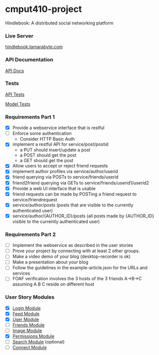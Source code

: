 # cmput410-project
Hindlebook: A distributed social networking platform

### Live Server
[hindlebook.tamarabyte.com](https://hindlebook.tamarabyte.com)  

### API Documentation
[API Docs](https://github.com/Tamarabyte/cmput410-project/wiki/API-Documentation)  


### Tests

[API Tests](https://github.com/Tamarabyte/cmput410-project/blob/master/DistributedSocialNetworking/api/tests.py)

[Model Tests](https://github.com/Tamarabyte/cmput410-project/blob/master/DistributedSocialNetworking/Hindlebook/tests/test_models.py)

### Requirements Part 1  
- [X] Provide a webservice interface that is restful  
- [ ] Enforce some authentication  
  - Consider HTTP Basic Auth
- [X] implement a restful API for service/post/postid  
  - a PUT should insert/update a post
  - a POST should get the post
  - a GET should get the post
- [X] Allow users to accept or reject friend requests  
- [X] implement author profiles via service/author/userid  
- [X] friend querying via POSTs to service/friends/userid  
- [X] friend2friend querying via GETs to service/friends/userid1/userid2  
- [X] Provide a web UI interface that is usable  
- [X] friend requests can be made by POSTing a friend request to service/friendrequest  
- [X] service/author/posts (posts that are visible to the currently authenticated user)   
- [X] service/author/{AUTHOR_ID}/posts (all posts made by {AUTHOR_ID} visible to the currently authenticated user)

### Requirements Part 2
- [ ] Implement the webservice as described in the user stories  
- [ ] Prove your project by connecting with at least 2 other groups.  
- [ ] Make a video demo of your blog (desktop-recorder is ok)  
- [ ] Make a presentation about your blog  
- [ ] Follow the guidelines in the example-article.json for the URLs and services  
- [ ] FOAF verification involves the 3 hosts of the 3 friends A->B->C assuming A B C reside on different host  

### User Story Modules  
- [X] [Login Module](https://github.com/Tamarabyte/cmput410-project/wiki/Project-Roadmap#login)   
- [X] [Feed Module](https://github.com/Tamarabyte/cmput410-project/wiki/Project-Roadmap#feed)  
- [X] [User Module](https://github.com/Tamarabyte/cmput410-project/wiki/Project-Roadmap#user)  
- [ ] [Friends Module](https://github.com/Tamarabyte/cmput410-project/wiki/Project-Roadmap#friends)  
- [ ] [Image Module](https://github.com/Tamarabyte/cmput410-project/wiki/Project-Roadmap#image)  
- [X] [Permissions Module](https://github.com/Tamarabyte/cmput410-project/wiki/Project-Roadmap#perms)  
- [ ] [Search Module](https://github.com/Tamarabyte/cmput410-project/wiki/Project-Roadmap#search)  (optional)
- [ ] [Connect Module](https://github.com/Tamarabyte/cmput410-project/wiki/Project-Roadmap#connect)  
